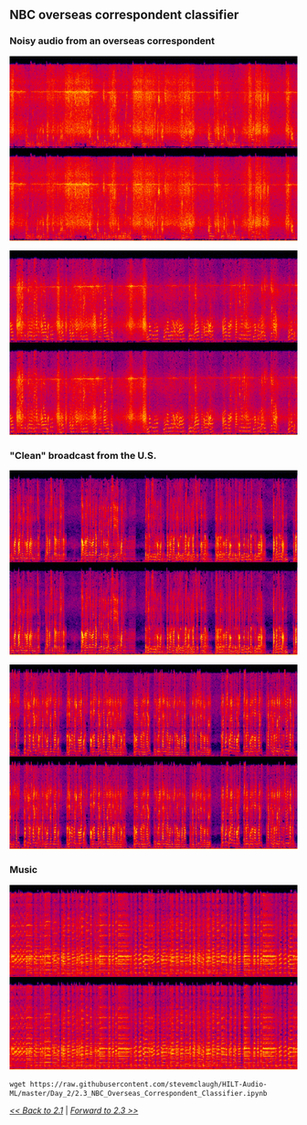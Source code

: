 

## NBC overseas correspondent classifier

### Noisy audio from an overseas correspondent

![](img/CBD-440606_NBC0330-News.mp3.0037_noisy_clip_small.png)

![](img/CBD-440606_NBC0330-News.mp3.0060_noisy_clip_small.png)


### "Clean" broadcast from the U.S.

![](img/CBD-440606_NBC1615-News.mp3.0010zz_clean_clip_small.png)

![](img/CBD-440607_NBC0700-News.mp3.0005zz.clean_clip_small.png)


### Music

![](img/CBD-440606_NBC0930-NewsandNBCOrchestra.mp3.0009zz_music_clip_small.png)


```
wget https://raw.githubusercontent.com/stevemclaugh/HILT-Audio-ML/master/Day_2/2.3_NBC_Overseas_Correspondent_Classifier.ipynb
```



[*<< Back to 2.1*](2.2.md) | [*Forward to 2.3 >>*](2.4.md)
